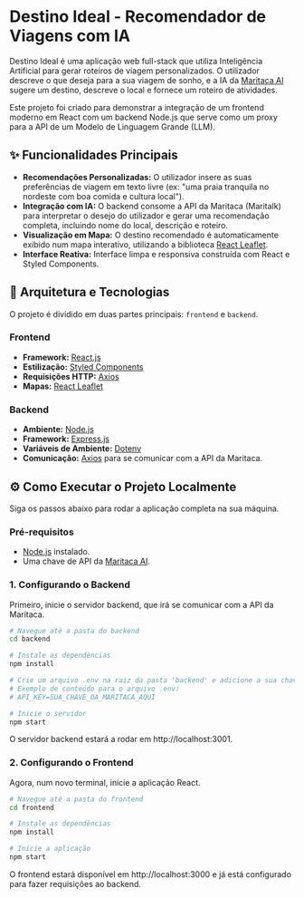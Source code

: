 # Destino Ideal - Recomendador de Viagens com IA

Destino Ideal é uma aplicação web full-stack que utiliza Inteligência Artificial para gerar roteiros de viagem personalizados. O utilizador descreve o que deseja para a sua viagem de sonho, e a IA da [Maritaca AI](https://maritaca.ai/) sugere um destino, descreve o local e fornece um roteiro de atividades.

Este projeto foi criado para demonstrar a integração de um frontend moderno em React com um backend Node.js que serve como um proxy para a API de um Modelo de Linguagem Grande (LLM).

## ✨ Funcionalidades Principais

* **Recomendações Personalizadas:** O utilizador insere as suas preferências de viagem em texto livre (ex: "uma praia tranquila no nordeste com boa comida e cultura local").
* **Integração com IA:** O backend consome a API da Maritaca (Maritalk) para interpretar o desejo do utilizador e gerar uma recomendação completa, incluindo nome do local, descrição e roteiro.
* **Visualização em Mapa:** O destino recomendado é automaticamente exibido num mapa interativo, utilizando a biblioteca [React Leaflet](https://react-leaflet.js.org/).
* **Interface Reativa:** Interface limpa e responsiva construída com React e Styled Components.

## 🚀 Arquitetura e Tecnologias

O projeto é dividido em duas partes principais: `frontend` e `backend`.

### **Frontend**

* **Framework:** [React.js](https://react.dev/)
* **Estilização:** [Styled Components](https://styled-components.com/)
* **Requisições HTTP:** [Axios](https://axios-http.com/)
* **Mapas:** [React Leaflet](https://react-leaflet.js.org/)

### **Backend**

* **Ambiente:** [Node.js](https://nodejs.org/)
* **Framework:** [Express.js](https://expressjs.com/)
* **Variáveis de Ambiente:** [Dotenv](https://www.npmjs.com/package/dotenv)
* **Comunicação:** [Axios](https://axios-http.com/) para se comunicar com a API da Maritaca.

## ⚙️ Como Executar o Projeto Localmente

Siga os passos abaixo para rodar a aplicação completa na sua máquina.

### **Pré-requisitos**

* [Node.js](https://nodejs.org/) instalado.
* Uma chave de API da [Maritaca AI](https://maritaca.ai/).

### **1. Configurando o Backend**

Primeiro, inicie o servidor backend, que irá se comunicar com a API da Maritaca.

```bash
# Navegue até a pasta do backend
cd backend

# Instale as dependências
npm install

# Crie um arquivo .env na raiz da pasta 'backend' e adicione a sua chave
# Exemplo de conteúdo para o arquivo .env:
# API_KEY=SUA_CHAVE_DA_MARITACA_AQUI

# Inicie o servidor
npm start
```

O servidor backend estará a rodar em http://localhost:3001.

### 2. Configurando o Frontend

Agora, num novo terminal, inicie a aplicação React.

```bash
# Navegue até a pasta do frontend
cd frontend

# Instale as dependências
npm install

# Inicie a aplicação
npm start
```

O frontend estará disponível em http://localhost:3000 e já está configurado para fazer requisições ao backend.
